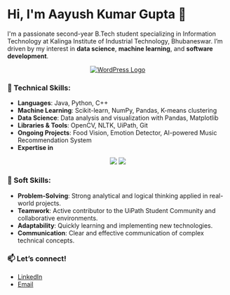 # Hi, I'm Aayush Kumar Gupta 👋

I'm a passionate second-year B.Tech student specializing in Information Technology at Kalinga Institute of Industrial Technology, Bhubaneswar. I’m driven by my interest in **data science**, **machine learning**, and **software development**.
<p align="center">
    <a href="https://aayushguptaresume.my.canva.site/" target="_blank">
        <img src="https://skillicons.dev/icons?i=wordpress" alt="WordPress Logo" />
    </a>
</p>

### 🚀 Technical Skills:
- **Languages**: Java, Python, C++
- **Machine Learning**: Scikit-learn, NumPy, Pandas, K-means clustering
- **Data Science**: Data analysis and visualization with Pandas, Matplotlib
- **Libraries & Tools**: OpenCV, NLTK, UiPath, Git
- **Ongoing Projects**: Food Vision, Emotion Detector, AI-powered Music Recommendation System
- **Expertise in**
 <p align="center">
    <img src="https://skillicons.dev/icons?i=java,py,c,cpp,sklearn,html,css,discord,bots" />
    <img src="https://skillicons.dev/icons?i=figma,github,js,linux,stackoverflow,visualstudio,vscode,wordpress,mysql" />
     
  </a>
</p>

### 🌟 Soft Skills:
- **Problem-Solving**: Strong analytical and logical thinking applied in real-world projects.
- **Teamwork**: Active contributor to the UiPath Student Community and collaborative environments.
- **Adaptability**: Quickly learning and implementing new technologies.
- **Communication**: Clear and effective communication of complex technical concepts.

### 📫 Let’s connect!
- [LinkedIn](https://www.linkedin.com/in/aayush-kumar-gupta-2b7952219)
- [Email](mailto:aayushguptakgschool@gmail.com)
